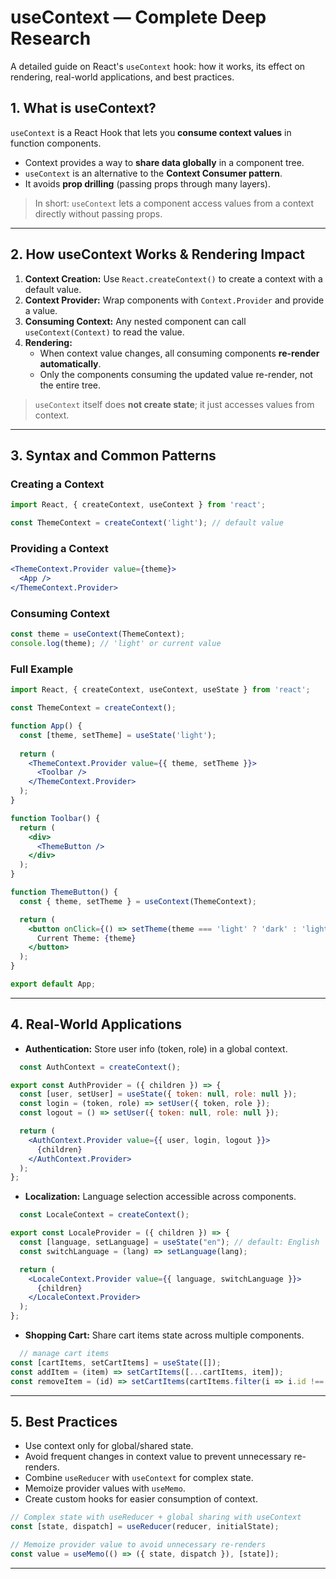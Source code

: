 # useContext — Complete Deep Research

A detailed guide on React's `useContext` hook: how it works, its effect on rendering, real-world applications, and best practices.


## 1. What is useContext?

`useContext` is a React Hook that lets you **consume context values** in function components.

- Context provides a way to **share data globally** in a component tree.
- `useContext` is an alternative to the **Context Consumer pattern**.
- It avoids **prop drilling** (passing props through many layers).

> In short: `useContext` lets a component access values from a context directly without passing props.

---

## 2. How useContext Works & Rendering Impact

1. **Context Creation:** Use `React.createContext()` to create a context with a default value.
2. **Context Provider:** Wrap components with `Context.Provider` and provide a value.
3. **Consuming Context:** Any nested component can call `useContext(Context)` to read the value.
4. **Rendering:** 
   - When context value changes, all consuming components **re-render automatically**.
   - Only the components consuming the updated value re-render, not the entire tree.

> `useContext` itself does **not create state**; it just accesses values from context.

---

## 3. Syntax and Common Patterns

### Creating a Context

```jsx
import React, { createContext, useContext } from 'react';

const ThemeContext = createContext('light'); // default value
```

### Providing a Context

```jsx
<ThemeContext.Provider value={theme}>
  <App />
</ThemeContext.Provider>
```

### Consuming Context

```jsx
const theme = useContext(ThemeContext);
console.log(theme); // 'light' or current value
```

### Full Example

```jsx
import React, { createContext, useContext, useState } from 'react';

const ThemeContext = createContext();

function App() {
  const [theme, setTheme] = useState('light');
  
  return (
    <ThemeContext.Provider value={{ theme, setTheme }}>
      <Toolbar />
    </ThemeContext.Provider>
  );
}

function Toolbar() {
  return (
    <div>
      <ThemeButton />
    </div>
  );
}

function ThemeButton() {
  const { theme, setTheme } = useContext(ThemeContext);

  return (
    <button onClick={() => setTheme(theme === 'light' ? 'dark' : 'light')}>
      Current Theme: {theme}
    </button>
  );
}

export default App;
```

---

## 4. Real-World Applications

- **Authentication:** Store user info (token, role) in a global context.

```jsx
  const AuthContext = createContext();

export const AuthProvider = ({ children }) => {
  const [user, setUser] = useState({ token: null, role: null });
  const login = (token, role) => setUser({ token, role });
  const logout = () => setUser({ token: null, role: null });

  return (
    <AuthContext.Provider value={{ user, login, logout }}>
      {children}
    </AuthContext.Provider>
  );
};
```

- **Localization:** Language selection accessible across components.
```jsx
  const LocaleContext = createContext();

export const LocaleProvider = ({ children }) => {
  const [language, setLanguage] = useState("en"); // default: English
  const switchLanguage = (lang) => setLanguage(lang);

  return (
    <LocaleContext.Provider value={{ language, switchLanguage }}>
      {children}
    </LocaleContext.Provider>
  );
};
```

- **Shopping Cart:** Share cart items state across multiple components.
```jsx
  // manage cart items
const [cartItems, setCartItems] = useState([]);
const addItem = (item) => setCartItems([...cartItems, item]);
const removeItem = (id) => setCartItems(cartItems.filter(i => i.id !== id));
```

---



## 5. Best Practices

- Use context only for global/shared state.
- Avoid frequent changes in context value to prevent unnecessary re-renders.
- Combine `useReducer` with `useContext` for complex state.
- Memoize provider values with `useMemo`.
- Create custom hooks for easier consumption of context.



```jsx
// Complex state with useReducer + global sharing with useContext
const [state, dispatch] = useReducer(reducer, initialState);

// Memoize provider value to avoid unnecessary re-renders
const value = useMemo(() => ({ state, dispatch }), [state]);
```
---
